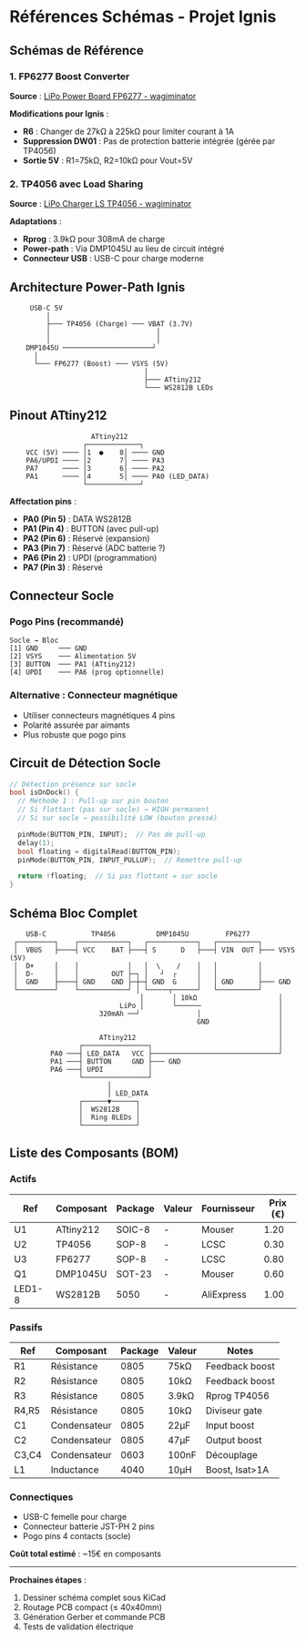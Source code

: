 # Références Schémas - Projet Ignis

## Schémas de Référence

### 1. FP6277 Boost Converter

**Source** :
[LiPo Power Board FP6277 - wagiminator](https://github.com/wagiminator/Power-Boards/blob/master/LiPo_Power_Board_FP6277/LiPo_Power_Board_FP6277_schematic.pdf)

**Modifications pour Ignis** :

- **R6** : Changer de 27kΩ à 225kΩ pour limiter courant à 1A
- **Suppression DW01** : Pas de protection batterie intégrée (gérée par TP4056)
- **Sortie 5V** : R1=75kΩ, R2=10kΩ pour Vout=5V

### 2. TP4056 avec Load Sharing

**Source** :
[LiPo Charger LS TP4056 - wagiminator](https://github.com/wagiminator/Power-Boards/blob/master/LiPo_Charger_LS_TP4056/LiPo_Charger_LS_TP4056_schematic.pdf)

**Adaptations** :

- **Rprog** : 3.9kΩ pour 308mA de charge
- **Power-path** : Via DMP1045U au lieu de circuit intégré
- **Connecteur USB** : USB-C pour charge moderne

## Architecture Power-Path Ignis

```
     USB-C 5V
         │
         ├─── TP4056 (Charge) ─── VBAT (3.7V)
         │                          │
         │                          │
    DMP1045U ──────────────────────┘
      │
      └─── FP6277 (Boost) ─── VSYS (5V)
                                 │
                                 ├─── ATtiny212
                                 └─── WS2812B LEDs
```

## Pinout ATtiny212

```
                    ATtiny212
                  ┌─────────────┐
    VCC (5V) ──── │1  ●    8│ ──── GND
    PA6/UPDI ──── │2       7│ ──── PA3
    PA7      ──── │3       6│ ──── PA2
    PA1      ──── │4       5│ ──── PA0 (LED_DATA)
                  └─────────────┘
```

**Affectation pins** :

- **PA0 (Pin 5)** : DATA WS2812B
- **PA1 (Pin 4)** : BUTTON (avec pull-up)
- **PA2 (Pin 6)** : Réservé (expansion)
- **PA3 (Pin 7)** : Réservé (ADC batterie ?)
- **PA6 (Pin 2)** : UPDI (programmation)
- **PA7 (Pin 3)** : Réservé

## Connecteur Socle

### Pogo Pins (recommandé)

```
Socle → Bloc
[1] GND     ─── GND
[2] VSYS    ─── Alimentation 5V
[3] BUTTON  ─── PA1 (ATtiny212)
[4] UPDI    ─── PA6 (prog optionnelle)
```

### Alternative : Connecteur magnétique

- Utiliser connecteurs magnétiques 4 pins
- Polarité assurée par aimants
- Plus robuste que pogo pins

## Circuit de Détection Socle

```cpp
// Détection présence sur socle
bool isOnDock() {
  // Méthode 1 : Pull-up sur pin bouton
  // Si flottant (pas sur socle) → HIGH permanent
  // Si sur socle → possibilité LOW (bouton pressé)

  pinMode(BUTTON_PIN, INPUT);  // Pas de pull-up
  delay(1);
  bool floating = digitalRead(BUTTON_PIN);
  pinMode(BUTTON_PIN, INPUT_PULLUP);  // Remettre pull-up

  return !floating;  // Si pas flottant = sur socle
}
```

## Schéma Bloc Complet

```
    USB-C           TP4056          DMP1045U         FP6277
 ┌─────────┐    ┌────────────┐   ┌────────────┐   ┌──────────┐
 │  VBUS   ├────┤ VCC    BAT ├───┤ S      D   ├───┤ VIN  OUT ├─── VSYS (5V)
 │  D+     │    │            │   │  \    /    │   │          │
 │  D-     │    │        OUT ├─┐ │   ┘  ┌     │   │          │
 │  GND    ├────┤ GND    GND ├─┼─┤ GND  G     │   │ GND      ├─── GND
 └─────────┘    └────────────┘ │ └─────┬──────┘   └──────────┘
                                │       │ 10kΩ                    │
                           LiPo │       └──────                   │
                      320mAh ──┘              │                   │
                                              GND                 │
                                                                  │
                      ATtiny212                                   │
                 ┌────────────────┐                               │
          PA0 ───┤ LED_DATA   VCC ├───────────────────────────────┘
          PA1 ───┤ BUTTON     GND ├─── GND
          PA6 ───┤ UPDI           │
                 └────────────────┘
                        │
                        │ LED_DATA
                 ┌──────▼──────┐
                 │  WS2812B    │
                 │  Ring 8LEDs │
                 └─────────────┘
```

## Liste des Composants (BOM)

### Actifs

| Ref    | Composant | Package | Valeur | Fournisseur | Prix (€) |
| ------ | --------- | ------- | ------ | ----------- | -------- |
| U1     | ATtiny212 | SOIC-8  | -      | Mouser      | 1.20     |
| U2     | TP4056    | SOP-8   | -      | LCSC        | 0.30     |
| U3     | FP6277    | SOP-8   | -      | LCSC        | 0.80     |
| Q1     | DMP1045U  | SOT-23  | -      | Mouser      | 0.60     |
| LED1-8 | WS2812B   | 5050    | -      | AliExpress  | 1.00     |

### Passifs

| Ref   | Composant    | Package | Valeur | Notes          |
| ----- | ------------ | ------- | ------ | -------------- |
| R1    | Résistance   | 0805    | 75kΩ   | Feedback boost |
| R2    | Résistance   | 0805    | 10kΩ   | Feedback boost |
| R3    | Résistance   | 0805    | 3.9kΩ  | Rprog TP4056   |
| R4,R5 | Résistance   | 0805    | 10kΩ   | Diviseur gate  |
| C1    | Condensateur | 0805    | 22µF   | Input boost    |
| C2    | Condensateur | 0805    | 47µF   | Output boost   |
| C3,C4 | Condensateur | 0603    | 100nF  | Découplage     |
| L1    | Inductance   | 4040    | 10µH   | Boost, Isat>1A |

### Connectiques

- USB-C femelle pour charge
- Connecteur batterie JST-PH 2 pins
- Pogo pins 4 contacts (socle)

**Coût total estimé** : ~15€ en composants

---

**Prochaines étapes** :

1. Dessiner schéma complet sous KiCad
2. Routage PCB compact (≤ 40x40mm)
3. Génération Gerber et commande PCB
4. Tests de validation électrique
